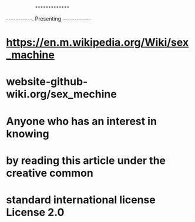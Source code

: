                *************
   -----------.  Presenting  ------------
# https://en.m.wikipedia.org/Wiki/sex_machine
# website-github-wiki.org/sex_mechine
# Anyone who has an interest in knowing 
# by reading this article under the creative common 
# standard international license License 2.0   
